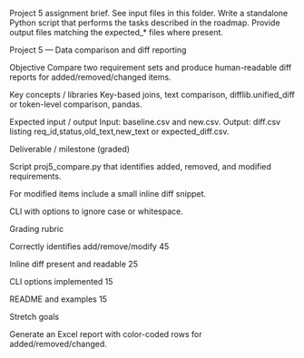Project 5 assignment brief.
See input files in this folder. Write a standalone Python script that performs the tasks described in the roadmap.
Provide output files matching the expected_* files where present.


Project 5 — Data comparison and diff reporting

Objective
Compare two requirement sets and produce human-readable diff reports for added/removed/changed items.

Key concepts / libraries
Key-based joins, text comparison, difflib.unified_diff or token-level comparison, pandas.

Expected input / output
Input: baseline.csv and new.csv.
Output: diff.csv listing req_id,status,old_text,new_text or expected_diff.csv.

Deliverable / milestone (graded)

Script proj5_compare.py that identifies added, removed, and modified requirements.

For modified items include a small inline diff snippet.

CLI with options to ignore case or whitespace.

Grading rubric

Correctly identifies add/remove/modify 45

Inline diff present and readable 25

CLI options implemented 15

README and examples 15

Stretch goals

Generate an Excel report with color-coded rows for added/removed/changed.
